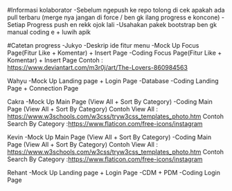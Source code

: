 #Informasi kolaborator
-Sebelum ngepush ke repo tolong di cek apakah ada pull terbaru (merge nya jangan di force / ben gk ilang progress e koncone)
-Setiap Progress push en rekk ojok lali
-Usahakan pakek bootstrap ben gk manual coding e + luwih apik

#Catetan progress
-Jukyo
-Deskrip ide fitur menu
-Mock Up Focus Page(Fitur Like + Komentar) + Insert Page
-Coding Focus Page(Fitur Like + Komentar) + Insert Page
Contoh : https://www.deviantart.com/m3r0j/art/The-Lovers-860984563

Wahyu
-Mock Up Landing page + Login Page
-Database
-Coding Landing Page + Connection Page

Cakra
-Mock Up Main Page (View All + Sort By Category)
-Coding Main Page (View All + Sort By Category)
Contoh View All : https://www.w3schools.com/w3css/tryw3css_templates_photo.htm
Contoh Search By Category :https://www.flaticon.com/free-icons/instagram

Kevin
-Mock Up Main Page (View All + Sort By Category)
-Coding Main Page (View All + Sort By Category)
Contoh View All : https://www.w3schools.com/w3css/tryw3css_templates_photo.htm
Contoh Search By Category :https://www.flaticon.com/free-icons/instagram

Rehant
-Mock Up Landing page + Login Page
-CDM + PDM
-Coding Login Page
